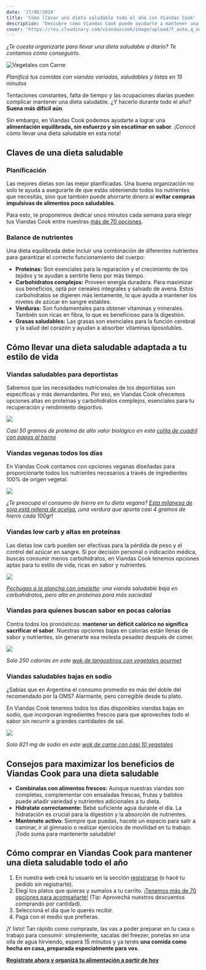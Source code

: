 ```yaml
---
date: '17/06/2024'
title: 'Cómo llevar una dieta saludable todo el año con Viandas Cook'
description: 'Descubre cómo Viandas Cook puede ayudarte a mantener una dieta saludable todo el año con comidas equilibradas y deliciosas.'
cover: 'https://res.cloudinary.com/viandascook/image/upload/f_auto,q_auto/v1/blog/z2jnlwk5mynzlcar6njg'
---
```


<p><i>¿Te cuesta organizarte para llevar una dieta saludable a diario? Te contamos cómo conseguirlo.</i></p>

<div>

  <img src="https://res.cloudinary.com/viandascook/image/upload/f_auto,q_auto/v1/blog/cpfpsfnffns7iv8jdk2g" title="Vegetales con Carne">

<em>Planificá tus comidas con viandas variadas, saludables y listas en 15 minutos
</em>

</div>

<p>Tentaciones constantes, falta de tiempo y las ocupaciones diarias pueden complicar mantener una dieta saludable. ¿Y hacerlo durante todo el año? <strong>Suena más difícil aún</strong>.</p>

<p>Sin embargo, en Viandas Cook podemos ayudarte a lograr una <strong>alimentación equilibrada, sin esfuerzo y sin escatimar en sabor</strong>. ¡Conocé cómo llevar una dieta saludable en esta nota!</p>

<h2>Claves de una dieta saludable</h2>

<h3>Planificación</h3>
<p>Las mejores dietas son las mejor planificadas. Una buena organización no solo te ayuda a asegurarte de que estás obteniendo todos los nutrientes que necesitás, sino que también puede ahorrarte dinero al <strong>evitar compras impulsivas de alimentos poco saludables</strong>.</p>
<p>Para esto, te proponemos dedicar unos minutos cada semana para elegir tus Viandas Cook entre nuestras <a href="/menu" title="Más de 70 opciones de platos">más de 70 opciones</a>.</p>

<h3>Balance de nutrientes</h3>
<p>Una dieta equilibrada debe incluir una combinación de diferentes nutrientes para garantizar el correcto funcionamiento del cuerpo:</p>
<ul>
  <li><strong>Proteínas:</strong> Son esenciales para la reparación y el crecimiento de los tejidos y te ayudan a sentirte lleno por más tiempo.</li>
  <li><strong>Carbohidratos complejos:</strong> Proveen energía duradera. Para maximizar sus beneficios, optá por cereales integrales y salvado de avena. Estos carbohidratos se digieren más lentamente, lo que ayuda a mantener los niveles de azúcar en sangre estables.</li>
  <li><strong>Verduras:</strong> Son fundamentales para obtener vitaminas y minerales. También son ricas en fibra, lo que es beneficioso para la digestión.</li>
  <li><strong>Grasas saludables:</strong> Las grasas son esenciales para la función cerebral y la salud del corazón y ayudan a absorber vitaminas liposolubles.</li>
</ul>

<h2>Cómo llevar una dieta saludable adaptada a tu estilo de vida</h2>

<h3>Viandas saludables para deportistas</h3>
<p>Sabemos que las necesidades nutricionales de los deportistas son específicas y más demandantes. Por eso, en Viandas Cook ofrecemos opciones altas en proteínas y carbohidratos complejos, esenciales para tu recuperación y rendimiento deportivo.</p>

<div>

<a href="/plato/colita-de-cuadril-con-papas-al-horno" title="Colita de cuadril con papas al horno">
  <img src="https://res.cloudinary.com/viandascook/image/upload/f_auto,q_auto/jv5hpsqxcudknzybp7so">
</a>

<em>Casi 50 gramos de proteína de alto valor biológico en esta <a href="/plato/colita-de-cuadril-con-papas-al-horno" title="Colita de cuadril con papas al horno">colita de cuadril con papas al horno</a>
</em>

</div>

<h3>Viandas veganas todos los días</h3>
<p>En Viandas Cook contamos con opciones veganas diseñadas para proporcionarte todos los nutrientes necesarios a través de ingredientes 100% de origen vegetal.</p>

<div>

<a href="/plato/milanesa-de-soja-con-acelga-y-pure-de-calabaza" title="Milanesa de soja con acelga y puré de calabaza">
  <img src="https://res.cloudinary.com/viandascook/image/upload/f_auto,q_auto/dvemed3mkf9w3sxjptfz">
</a>

<em>¿Te preocupa el consumo de hierro en tu dieta vegana? <a href="/plato/milanesa-de-soja-con-acelga-y-pure-de-calabaza" title="Milanesa de soja con acelga y puré de calabaza">Esta milanesa de soja está rellena de acelga</a>, ¡una verdura que aporta casi 4 gramos de hierro cada 100gr!
</em>

</div>

<h3>Viandas low carb y altas en proteínas</h3>
<p>Las dietas low carb pueden ser efectivas para la pérdida de peso y el control del azúcar en sangre. Si por decisión personal o indicación médica, buscás consumir menos carbohidratos, en Viandas Cook tenemos opciones aptas para tu estilo de vida, ricas en sabor y nutrientes.</p>

<div>

<a href="/plato/pechugas-a-la-plancha-con-omellete" title="Pechugas a la plancha con omelette">
  <img src="https://res.cloudinary.com/viandascook/image/upload/f_auto,q_auto/wvqi8sujjjlxthxgmmqs">
</a>

<em><a href="/plato/pechugas-a-la-plancha-con-omellete" title="Pechugas a la plancha con omelette">Pechugas a la plancha con omelette</a>: una vianda saludable baja en carbohidratos, pero alta en proteínas para más saciedad
</em>

</div>

<h3>Viandas para quienes buscan sabor en pocas calorías</h3>
<p>Contra todos los pronósticos: <strong>mantener un déficit calórico no significa sacrificar el sabor</strong>. Nuestras opciones bajas en calorías están llenas de sabor y nutrientes, sin generarte esa molesta pesadez después de comer.</p>

<div>

<a href="/plato/wok-de-langostinos-con-vegetales" title="Wok de langostinos con vegetales gourmet">
  <img src="https://res.cloudinary.com/viandascook/image/upload/f_auto,q_auto/rqi6v7ec2fjxosdkshsx">
</a>

<em>Solo 250 calorías en este <a href="/plato/wok-de-langostinos-con-vegetales" title="Wok de langostinos con vegetales gourmet">wok de langostinos con vegetales gourmet</a>
</em>

</div>

<h3>Viandas saludables bajas en sodio</h3>
<p>¿Sabías que en Argentina el consumo promedio es más del doble del recomendado por la OMS? Alarmante, pero corregible desde tu plato.</p>
<p>En Viandas Cook tenemos todos los días disponibles viandas bajas en sodio, que incorporan ingredientes frescos para que aproveches todo el sabor sin recurrir a grandes cantidades de sal.</p>

<div>

<a href="/plato/wok-de-carne-con-vegetales" title="Wok de carne con vegetales">
  <img src="https://res.cloudinary.com/viandascook/image/upload/f_auto,q_auto/bsr3ismdv8qalbcspvaw">
</a>

<em>Solo 821 mg de sodio en este <a href="/plato/wok-de-carne-con-vegetales" title="Wok de carne con vegetales">wok de carne con casi 10 vegetales</a>
</em>

</div>

<h2>Consejos para maximizar los beneficios de Viandas Cook para una dieta saludable</h2>
<ul>
  <li><strong>Combinalas con alimentos frescos:</strong> Aunque nuestras viandas son completas, complementar con ensaladas frescas, frutas y batidos puede añadir variedad y nutrientes adicionales a tu dieta.</li>
  <li><strong>Hidratate correctamente:</strong> Bebé suficiente agua durante el día. La hidratación es crucial para la digestión y la absorción de nutrientes.</li>
  <li><strong>Mantenete activo:</strong> Siempre que puedas, hacete un espacio para salir a caminar, ir al gimnasio o realizar ejercicios de movilidad en tu trabajo. ¡Todo suma para mantenerte saludable!</li>
</ul>

<h2>Cómo comprar en Viandas Cook para mantener una dieta saludable todo el año</h2>
<ol>
  <li>En nuestra web creá tu usuario en la sección <a href="/auth/register?page=/blog/como-llevar-una-dieta-saludable-todo-el-anio-con-viandas-cook">registrarse</a> (o hacé tu pedido sin registrarte).</li>
  <li>Elegí los platos que quieras y sumalos a tu carrito. <a href="/menu">¡Tenemos más de 70 opciones para acompañarte!</a> (Tip: Aprovechá nuestros descuentos comprando por cantidad).</li>
  <li>Seleccioná el día que lo querés recibir.</li>
  <li>Pagá con el medio que prefieras.</li>
</ol>

<p>¡Y listo! Tan rápido como compraste, las vas a poder preparar en tu casa o trabajo para consumir: simplemente, sacalas del freezer, ponelas en una olla de agua hirviendo, esperá 15 minutos y ya tenés <strong>una comida como hecha en casa, preparada especialmente para vos</strong>.</p>

<p><strong><a href="/auth/register?page=/blog/como-llevar-una-dieta-saludable-todo-el-anio-con-viandas-cook">Registrate ahora y organizá tu alimentación a partir de hoy</a></strong></p>
